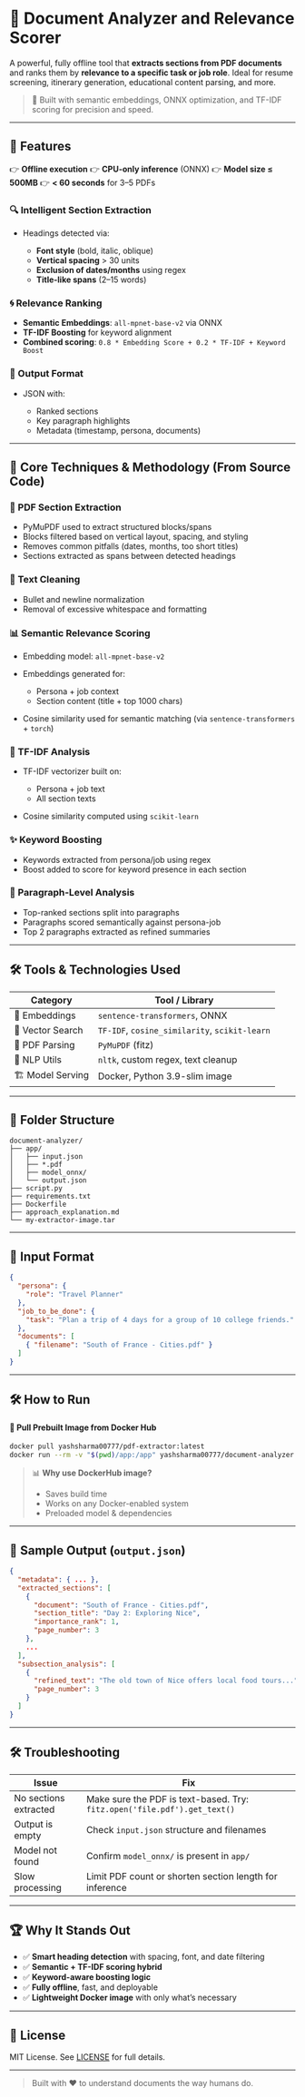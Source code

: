 # 🧠 Document Analyzer and Relevance Scorer

A powerful, fully offline tool that **extracts sections from PDF documents** and ranks them by **relevance to a specific task or job role**. Ideal for resume screening, itinerary generation, educational content parsing, and more.

> 📍 Built with semantic embeddings, ONNX optimization, and TF-IDF scoring for precision and speed.

---

## 🚀 Features

👉 **Offline execution**
👉 **CPU-only inference** (ONNX)
👉 **Model size ≤ 500MB**
👉 **< 60 seconds** for 3–5 PDFs

### 🔍 Intelligent Section Extraction

* Headings detected via:

  * **Font style** (bold, italic, oblique)
  * **Vertical spacing** > 30 units
  * **Exclusion of dates/months** using regex
  * **Title-like spans** (2–15 words)

### 🌀 Relevance Ranking

* **Semantic Embeddings**: `all-mpnet-base-v2` via ONNX
* **TF-IDF Boosting** for keyword alignment
* **Combined scoring**: `0.8 * Embedding Score + 0.2 * TF-IDF + Keyword Boost`

### 📼 Output Format

* JSON with:

  * Ranked sections
  * Key paragraph highlights
  * Metadata (timestamp, persona, documents)

---

## 🧠 Core Techniques & Methodology (From Source Code)

### 🔖 PDF Section Extraction

* PyMuPDF used to extract structured blocks/spans
* Blocks filtered based on vertical layout, spacing, and styling
* Removes common pitfalls (dates, months, too short titles)
* Sections extracted as spans between detected headings

### 🧬 Text Cleaning

* Bullet and newline normalization
* Removal of excessive whitespace and formatting

### 📊 Semantic Relevance Scoring

* Embedding model: `all-mpnet-base-v2`
* Embeddings generated for:

  * Persona + job context
  * Section content (title + top 1000 chars)
* Cosine similarity used for semantic matching (via `sentence-transformers` + `torch`)

### 🔢 TF-IDF Analysis

* TF-IDF vectorizer built on:

  * Persona + job text
  * All section texts
* Cosine similarity computed using `scikit-learn`

### ✨ Keyword Boosting

* Keywords extracted from persona/job using regex
* Boost added to score for keyword presence in each section

### 📃 Paragraph-Level Analysis

* Top-ranked sections split into paragraphs
* Paragraphs scored semantically against persona-job
* Top 2 paragraphs extracted as refined summaries

---

## 🛠️ Tools & Technologies Used

| Category          | Tool / Library                                |
| ----------------- | --------------------------------------------- |
| 👾 Embeddings     | `sentence-transformers`, ONNX                 |
| 🔢 Vector Search  | `TF-IDF`, `cosine_similarity`, `scikit-learn` |
| 📄 PDF Parsing    | `PyMuPDF` (fitz)                              |
| 🔎 NLP Utils      | `nltk`, custom regex, text cleanup            |
| 🏗️ Model Serving | Docker, Python 3.9-slim image                 |

---

## 📅 Folder Structure

```
document-analyzer/
├── app/
│   ├── input.json
│   ├── *.pdf
│   ├── model_onnx/
│   └── output.json
├── script.py
├── requirements.txt
├── Dockerfile
├── approach_explanation.md
└── my-extractor-image.tar
```

---

## 🚪 Input Format

```json
{
  "persona": {
    "role": "Travel Planner"
  },
  "job_to_be_done": {
    "task": "Plan a trip of 4 days for a group of 10 college friends."
  },
  "documents": [
    { "filename": "South of France - Cities.pdf" }
  ]
}
```

---

## 🛠️ How to Run



#### 🚚 Pull Prebuilt Image from Docker Hub

```bash
docker pull yashsharma00777/pdf-extractor:latest
docker run --rm -v "$(pwd)/app:/app" yashsharma00777/document-analyzer
```

> 📊 **Why use DockerHub image?**
>
> * Saves build time
> * Works on any Docker-enabled system
> * Preloaded model & dependencies

---

## 🔎 Sample Output (`output.json`)

```json
{
  "metadata": { ... },
  "extracted_sections": [
    {
      "document": "South of France - Cities.pdf",
      "section_title": "Day 2: Exploring Nice",
      "importance_rank": 1,
      "page_number": 3
    },
    ...
  ],
  "subsection_analysis": [
    {
      "refined_text": "The old town of Nice offers local food tours...",
      "page_number": 3
    }
  ]
}
```

---

## 🛠️ Troubleshooting

| Issue                 | Fix                                                                      |
| --------------------- | ------------------------------------------------------------------------ |
| No sections extracted | Make sure the PDF is text-based. Try: `fitz.open('file.pdf').get_text()` |
| Output is empty       | Check `input.json` structure and filenames                               |
| Model not found       | Confirm `model_onnx/` is present in `app/`                               |
| Slow processing       | Limit PDF count or shorten section length for inference                  |

---

## 🏆 Why It Stands Out

* ✅ **Smart heading detection** with spacing, font, and date filtering
* ✅ **Semantic + TF-IDF scoring hybrid**
* ✅ **Keyword-aware boosting logic**
* ✅ **Fully offline**, fast, and deployable
* ✅ **Lightweight Docker image** with only what’s necessary

---

## 📄 License

MIT License. See [LICENSE](LICENSE) for full details.

---

> Built with ❤️ to understand documents the way humans do.
